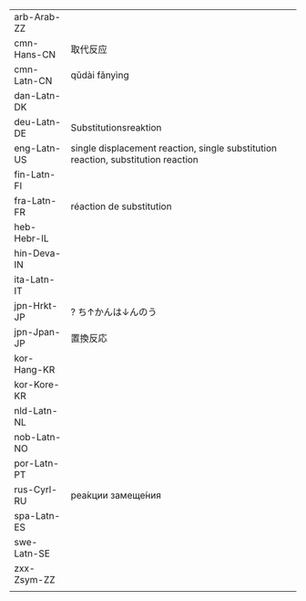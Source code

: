 | | | |
|-|-|-|
| arb-Arab-ZZ |  |  |
| cmn-Hans-CN | 取代反应 |  |
| cmn-Latn-CN | qǔdài fǎnyìng |  |
| dan-Latn-DK |  |  |
| deu-Latn-DE | Substitutionsreaktion |  |
| eng-Latn-US | single displacement reaction, single substitution reaction, substitution reaction |  |
| fin-Latn-FI |  |  |
| fra-Latn-FR | réaction de substitution |  |
| heb-Hebr-IL |  |  |
| hin-Deva-IN |  |  |
| ita-Latn-IT |  |  |
| jpn-Hrkt-JP | ? ち↑かんは↓んのう |  |
| jpn-Jpan-JP | 置換反応 |  |
| kor-Hang-KR |  |  |
| kor-Kore-KR |  |  |
| nld-Latn-NL |  |  |
| nob-Latn-NO |  |  |
| por-Latn-PT |  |  |
| rus-Cyrl-RU | реа́кции замеще́ния |  |
| spa-Latn-ES |  |  |
| swe-Latn-SE |  |  |
| zxx-Zsym-ZZ |  |  |
|  |  |  |
